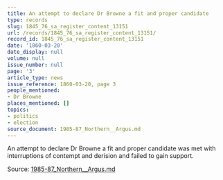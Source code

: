 ```yaml
---
title: An attempt to declare Dr Browne a fit and proper candidate
type: records
slug: 1845_76_sa_register_content_13151
url: /records/1845_76_sa_register_content_13151/
record_id: 1845_76_sa_register_content_13151
date: '1860-03-20'
date_display: null
volume: null
issue_number: null
page: '3'
article_type: news
issue_reference: 1860-03-20, page 3
people_mentioned:
- Dr Browne
places_mentioned: []
topics:
- politics
- election
source_document: 1985-87_Northern__Argus.md
---
```


An attempt to declare Dr Browne a fit and proper candidate was met with interruptions of contempt and derision and failed to gain support.

Source: [1985-87_Northern__Argus.md](/downloads/markdown/1985-87_Northern__Argus.md)
